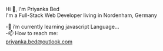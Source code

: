 Hi 👋, I'm Priyanka Bed</br>
I'm a Full-Stack Web Developer living in Nordenham, Germany</br>

-🌱 i’m currently learning javascript Language...</br>
-📫 How to reach me:</br>
priyanka.bed@outlook.com</br>
<!--
**PriyankaBed/PriyankaBed** is a ✨ _special_ ✨ repository because its `README.md` (this file) appears on your GitHub profile.

Here are some ideas to get you started:
